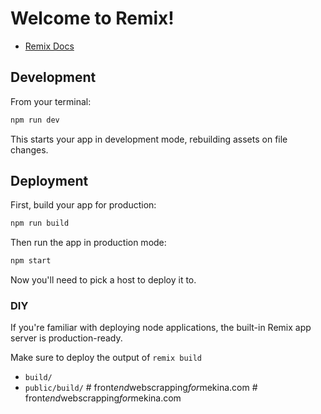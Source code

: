 # Welcome to Remix!

- [Remix Docs](https://remix.run/docs)

## Development

From your terminal:

```sh
npm run dev
```

This starts your app in development mode, rebuilding assets on file changes.

## Deployment

First, build your app for production:

```sh
npm run build
```

Then run the app in production mode:

```sh
npm start
```

Now you'll need to pick a host to deploy it to.

### DIY

If you're familiar with deploying node applications, the built-in Remix app server is production-ready.

Make sure to deploy the output of `remix build`

- `build/`
- `public/build/`
#   f r o n t _ e n d _ w e b s c r a p p i n g _ f o r _ m e k i n a . c o m  
 #   f r o n t _ e n d _ w e b s c r a p p i n g _ f o r _ m e k i n a . c o m  
 